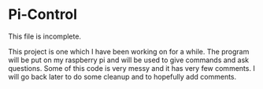 Pi-Control
==========
This file is incomplete.

This project is one which I have been working on for a while. The program will be put on my raspberry pi and will be used to give commands and ask questions. Some of this code is very messy and it has very few comments. I will go back later to do some cleanup and to hopefully add comments.
<!---
Libraries (Jar Files to download)
---------------------------------
-  

Libraries (Included in source)
------------------------------
-  [Java-Weather-API](https://code.google.com/p/java-weather-api/)
-  [Java-Speech-API](https://github.com/The-Shadow/java-speech-api/)
-->
